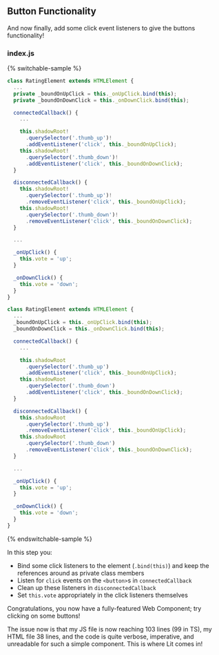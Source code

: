 ## Button Functionality

And now finally, add some click event listeners to give the buttons functionality!

### index.js

{% switchable-sample %}

```ts
class RatingElement extends HTMLElement {
  ...
  private _boundOnUpClick = this._onUpClick.bind(this);
  private _boundOnDownClick = this._onDownClick.bind(this);

  connectedCallback() {
    ...

    this.shadowRoot!
      .querySelector('.thumb_up')!
      .addEventListener('click', this._boundOnUpClick);
    this.shadowRoot!
      .querySelector('.thumb_down')!
      .addEventListener('click', this._boundOnDownClick);
  }

  disconnectedCallback() {
    this.shadowRoot!
      .querySelector('.thumb_up')!
      .removeEventListener('click', this._boundOnUpClick);
    this.shadowRoot!
      .querySelector('.thumb_down')!
      .removeEventListener('click', this._boundOnDownClick);
  }

  ...

  _onUpClick() {
    this.vote = 'up';
  }

  _onDownClick() {
    this.vote = 'down';
  }
}
```

```js
class RatingElement extends HTMLElement {
  ...
  _boundOnUpClick = this._onUpClick.bind(this);
  _boundOnDownClick = this._onDownClick.bind(this);

  connectedCallback() {
    ...

    this.shadowRoot
      .querySelector('.thumb_up')
      .addEventListener('click', this._boundOnUpClick);
    this.shadowRoot
      .querySelector('.thumb_down')
      .addEventListener('click', this._boundOnDownClick);
  }

  disconnectedCallback() {
    this.shadowRoot
      .querySelector('.thumb_up')
      .removeEventListener('click', this._boundOnUpClick);
    this.shadowRoot
      .querySelector('.thumb_down')
      .removeEventListener('click', this._boundOnDownClick);
  }

  ...

  _onUpClick() {
    this.vote = 'up';
  }

  _onDownClick() {
    this.vote = 'down';
  }
}
```

{% endswitchable-sample %}

In this step you:

* Bind some click listeners to the element (`.bind(this)`) and keep the references around as private class members
* Listen for `click` events on the `<button>`s in `connectedCallback`
* Clean up these listeners in `disconnectedCallback`
* Set `this.vote` appropriately in the click listeners themselves

Congratulations, you now have a fully-featured Web Component; try clicking on some buttons!

The issue now is that my JS file is now reaching 103 lines (99 in TS), my HTML file 38 lines, and the code is quite verbose, imperative, and unreadable for such a simple component. This is where Lit comes in!
